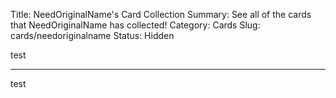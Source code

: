 Title: NeedOriginalName's Card Collection
Summary: See all of the cards that NeedOriginalName has collected!
Category: Cards
Slug: cards/needoriginalname
Status: Hidden

test

---
test